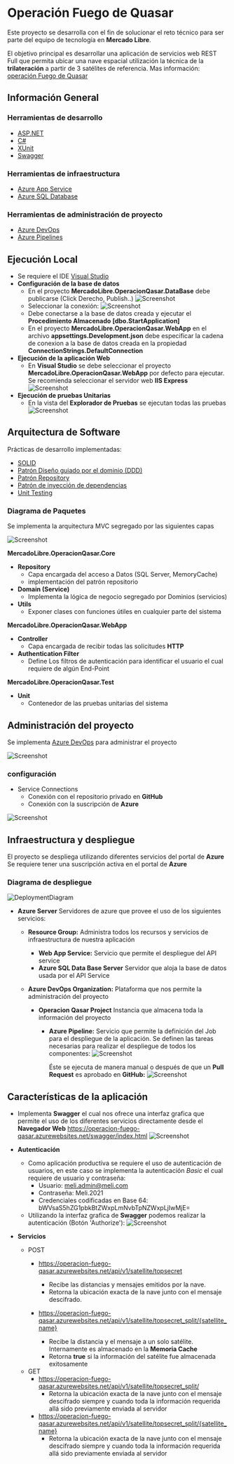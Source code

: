 # Operación Fuego de Quasar
Este proyecto se desarrolla con el fin de solucionar el reto técnico para ser parte del equipo de tecnología en **Mercado Libre**.

El objetivo principal es desarrollar una aplicación de servicios web REST Full que permita ubicar una nave espacial utilización la técnica de la **trilateración** a partir de 3 satélites de referencia. Mas información: [operación Fuego de Quasar](Documentation\Operacion-Fuego-de-Quasar.pdf)

## **Información General**
### Herramientas de desarrollo
* [ASP.NET](https://docs.microsoft.com/en-us/aspnet/core/?view=aspnetcore-5.0)
* [C#](https://docs.microsoft.com/en-us/dotnet/csharp/)
* [XUnit](https://xunit.net/)
* [Swagger](https://swagger.io/)
### Herramientas de infraestructura
* [Azure App Service](https://azure.microsoft.com/es-es/services/app-service/)
* [Azure SQL Database](https://azure.microsoft.com/es-es/services/sql-database/)
### Herramientas de administración de proyecto
* [Azure DevOps](https://azure.microsoft.com/es-es/services/devops/)
* [Azure Pipelines](https://azure.microsoft.com/es-es/services/devops/pipelines/)

## **Ejecución Local**
* Se requiere el IDE [Visual Studio](https://visualstudio.microsoft.com/es/)
* **Configuración de la base de datos**
  * En el proyecto **MercadoLibre.OperacionQasar.DataBase** debe publicarse (Click Derecho, Publish..)
  ![Screenshot](https://github.com/AF-Moreno/OperacionQuasar/tree/main/Documentation/ScreenShots/Project-DataBase-Publish.png)
  * Seleccionar la conexión:
  ![Screenshot](Documentation\ScreenShots\Project-DataBase-Publish-Connections.png)
  * Debe conectarse a la base de datos creada y ejecutar el **Procedimiento Almacenado** **[dbo.StartApplication]**
  * En el proyecto **MercadoLibre.OperacionQasar.WebApp** en el archivo **appsettings.Development.json** debe especificar la cadena de conexion a la base de datos creada en la propiedad **ConnectionStrings.DefaultConnection**
* **Ejecución de la aplicación Web**
  * En **Visual Studio** se debe seleccionar el proyecto **MercadoLibre.OperacionQasar.WebApp** por defecto para ejecutar. Se recomienda seleccionar el servidor web **IIS Express**
  ![Screenshot](Documentation\ScreenShots\Project-WebApp-Execution.png)
* **Ejecución de pruebas Unitarias**
  * En la vista del **Explorador de Pruebas**  se ejecutan todas las pruebas
  ![Screenshot](Documentation\ScreenShots\Project-Test-Execution.png)

## **Arquitectura de Software**
Prácticas de desarrollo implementadas:
* [SOLID](https://es.wikipedia.org/wiki/SOLID)
* [Patrón Diseño guiado por el dominio (DDD)](https://es.wikipedia.org/wiki/Dise%C3%B1o_guiado_por_el_dominio)
* [Patrón Repository](https://our-academy.org/posts/el-patron-repository:-implementacion-y-buenas-practicas)
* [Patrón de inyección de dependencias](https://es.wikipedia.org/wiki/Inyecci%C3%B3n_de_dependencias)
* [Unit Testing](https://es.wikipedia.org/wiki/Prueba_unitaria)
### **Diagrama de Paquetes**
Se implementa la arquitectura MVC segregado por las siguientes capas

![Screenshot](Documentation\Diagrams\Export\PackagesDiagram.jpg)

**MercadoLibre.OperacionQasar.Core**
* **Repository** 
  * Capa encargada del acceso a Datos (SQL Server, MemoryCache)
  * implementación del patrón repositorio
* **Domain (Service)**
  * Implementa la lógica de negocio segregado por Dominios (servicios)
* **Utils**
	* Exponer clases con funciones útiles en cualquier parte del sistema
 
**MercadoLibre.OperacionQasar.WebApp**
* **Controller**
  *  Capa encargada de recibir todas las solicitudes **HTTP**
* **Authentication Filter**
  * Define Los filtros de autenticación para identificar el usuario el cual requiere de algún End-Point

**MercadoLibre.OperacionQasar.Test**
* **Unit**
  * Contenedor de las pruebas unitarias del sistema

## **Administración del proyecto**
Se implementa [Azure DevOps](https://azure.microsoft.com/es-es/services/devops/) para administrar el proyecto

![Screenshot](Documentation\ScreenShots\Azure-DevOps.png)

### **configuración**
* Service Connections
  * Conexión con el repositorio privado en **GitHub**
  * Conexión con la suscripción de **Azure**

![Screenshot](Documentation\ScreenShots\Azure-DevOps-Settings.png)

## **Infraestructura y despliegue**
El proyecto se despliega utilizando diferentes servicios del portal de **Azure**
Se requiere tener una suscripción activa en el portal de **Azure**

### **Diagrama de despliegue**
![DeploymentDiagram](https://user-images.githubusercontent.com/35159383/108166832-c0782e00-70c2-11eb-836d-12b14c147ae3.jpg)

* **Azure Server**
  Servidores de azure que provee el uso de los siguientes servicios:
  * **Resource Group:**
  Administra todos los recursos y servicios de infraestructura de nuestra aplicación
    * **Web App Service:**
    Servicio que permite el despliegue del API service
    * **Azure SQL Data Base Server**
    Servidor que aloja la base de datos usada por el API Service

  * **Azure DevOps Organization:**
  Plataforma que nos permite la administración del proyecto
    * **Operacion Qasar Project**
    Instancia que almacena toda la información del proyecto
      * **Azure Pipeline:**
      Servicio que permite la definición del Job para el despliegue de la aplicación. Se definen las tareas necesarias para realizar el despliegue de todos los componentes:
      ![Screenshot](Documentation\ScreenShots\Azure-DevOps-Pipeline.png)
      
        Éste se ejecuta de manera manual o después de que un **Pull Request** es aprobado en **GitHub:**
      ![Screenshot](Documentation\ScreenShots\Azure-DevOps-Pipeline-Trigger.png)

## **Características de la aplicación**
* Implementa **Swagger** el cual nos ofrece una interfaz grafica que permite el uso de los diferentes servicios directamente desde el **Navegador Web** https://operacion-fuego-qasar.azurewebsites.net/swagger/index.html
![Screenshot](Documentation\ScreenShots\Swagger-UI.png)
* **Autenticación**
  * Como aplicación productiva se requiere el uso de autenticación de usuarios, en este caso se implementa la autenticación _Basic_ el cual requiere de usuario y contraseña: 
    * Usuario: meli.admin@meli.com
    * Contraseña: Meli.2021
    * Credenciales codificadas en Base 64: bWVsaS5hZG1pbkBtZWxpLmNvbTpNZWxpLjIwMjE=
  * Utilizando la interfaz grafica de **Swagger** podemos realizar la autenticación (Botón 'Authorize'):
![Screenshot](Documentation\ScreenShots\Swagger-Authentication.png)

* **Servicios**
  * POST
    * https://operacion-fuego-qasar.azurewebsites.net/api/v1/satellite/topsecret
      * Recibe las distancias y mensajes emitidos por la nave.
      * Retorna la ubicación exacta de la nave junto con el mensaje descifrado. 
      
    * https://operacion-fuego-qasar.azurewebsites.net/api/v1/satellite/topsecret_split/{satellite_name}
      * Recibe la distancia y el mensaje a un solo satélite. Internamente es almacenado en la **Memoria Cache**
      * Retorna **true** si la información del satélite fue almacenada exitosamente
  * GET
    * https://operacion-fuego-qasar.azurewebsites.net/api/v1/satellite/topsecret_split/
      * Retorna la ubicación exacta de la nave junto con el mensaje descifrado siempre y cuando toda la información requerida allá sido previamente enviada al servidor
    * https://operacion-fuego-qasar.azurewebsites.net/api/v1/satellite/topsecret_split/{satellite_name}
      * Retorna la ubicación exacta de la nave junto con el mensaje descifrado siempre y cuando toda la información requerida allá sido previamente enviada al servidor

